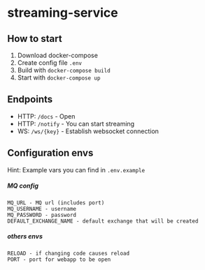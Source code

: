 # streaming-service

## How to start
1.  Download docker-compose 
2.  Create config file `.env`
3.  Build with `docker-compose build`
4.  Start with `docker-compose up`

## Endpoints
- HTTP: `/docs` - Open
- HTTP: `/notify` - You can start streaming
- WS: `/ws/{key}` - Establish websocket connection

## Configuration envs
Hint: Example vars you can find in `.env.example`

##### MQ config
    MQ_URL - MQ url (includes port)
    MQ_USERNAME - username
    MQ_PASSWORD - password
    DEFAULT_EXCHANGE_NAME - default exchange that will be created 

##### others envs
    RELOAD - if changing code causes reload
    PORT - port for webapp to be open

